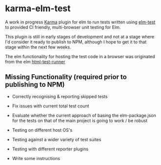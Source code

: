 
karma-elm-test
==========================

A work in progress [Karma](http://karma-runner.github.io) plugin for elm to run tests written using [elm-test](https://github.com/elm-community/elm-test) to provided CI friendly, multi-browser unit testing for Elm.

This plugin is still in early stages of development and not at a stage where I'd consider it ready to publish to NPM, although I hope to get it to that stage within the next few weeks.

The elm functionality for hosting the test code in a browser was originated from the elm [html-test-runner](https://github.com/elm-community/html-test-runner)

Missing Functionality (required prior to publishing to NPM)
------------

* Correctly recognising & reporting skipped tests

* Fix issues with current total test count

* Evaluate whether the current approach of basing the elm-package.json for the tests on that of the main project is going to work / be robust

* Testing on different host OS's

* Testing against a wider variety of test suites

* Testing with different reporter plugins

* Write some instructions
